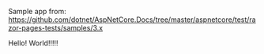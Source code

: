 Sample app from: https://github.com/dotnet/AspNetCore.Docs/tree/master/aspnetcore/test/razor-pages-tests/samples/3.x 

Hello! World!!!!!